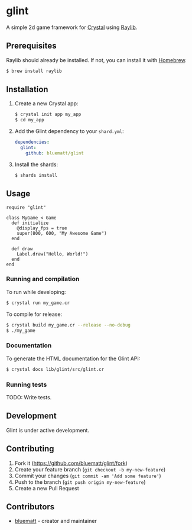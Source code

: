 # glint

A simple 2d game framework for [Crystal](https://crystal-lang.org/) using [Raylib](https://www.raylib.com/).

## Prerequisites

Raylib should already be installed.  If not, you can install it with [Homebrew](https://brew.sh/).

```bash
$ brew install raylib
```

## Installation

1. Create a new Crystal app:

    ```bash
    $ crystal init app my_app
    $ cd my_app
    ```

2. Add the Glint dependency to your `shard.yml`:

   ```yaml
   dependencies:
     glint:
       github: bluematt/glint
   ```

3. Install the shards:

    ```bash
    $ shards install
    ```

## Usage

```crystal
require "glint"

class MyGame < Game
  def initialize
    @display_fps = true
    super(800, 600, "My Awesome Game")
  end

  def draw
    Label.draw("Hello, World!")
  end
end
```

### Running and compilation

To run while developing:

```bash
$ crystal run my_game.cr
```

To compile for release:

```bash
$ crystal build my_game.cr --release --no-debug
$ ./my_game
```

### Documentation

To generate the HTML documentation for the Glint API:

```bash
$ crystal docs lib/glint/src/glint.cr
```

### Running tests

TODO: Write tests.

## Development

Glint is under active development.

## Contributing

1. Fork it (<https://github.com/bluematt/glint/fork>)
2. Create your feature branch (`git checkout -b my-new-feature`)
3. Commit your changes (`git commit -am 'Add some feature'`)
4. Push to the branch (`git push origin my-new-feature`)
5. Create a new Pull Request

## Contributors

- [bluematt](https://github.com/your-github-user) - creator and maintainer
